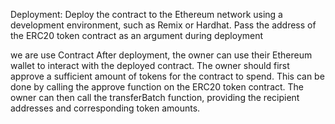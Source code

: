 Deployment:
Deploy the contract to the Ethereum network using a development environment, such as Remix or Hardhat.
Pass the address of the ERC20 token contract as an argument during deployment

we are use Contract 
After deployment, the owner can use their Ethereum wallet to interact with the deployed contract.
The owner should first approve a sufficient amount of tokens for the contract to spend. This can be done by calling the approve function on the ERC20 token contract.
The owner can then call the transferBatch function, providing the recipient addresses and corresponding token amounts.
